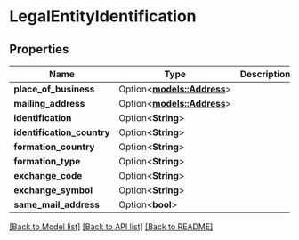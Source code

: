 # LegalEntityIdentification

## Properties

Name | Type | Description | Notes
------------ | ------------- | ------------- | -------------
**place_of_business** | Option<[**models::Address**](Address.md)> |  | [optional]
**mailing_address** | Option<[**models::Address**](Address.md)> |  | [optional]
**identification** | Option<**String**> |  | [optional]
**identification_country** | Option<**String**> |  | [optional]
**formation_country** | Option<**String**> |  | [optional]
**formation_type** | Option<**String**> |  | [optional]
**exchange_code** | Option<**String**> |  | [optional]
**exchange_symbol** | Option<**String**> |  | [optional]
**same_mail_address** | Option<**bool**> |  | [optional]

[[Back to Model list]](../README.md#documentation-for-models) [[Back to API list]](../README.md#documentation-for-api-endpoints) [[Back to README]](../README.md)


